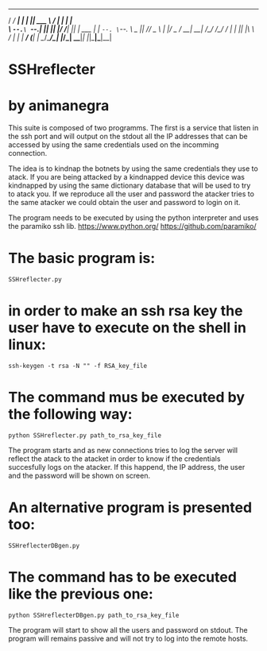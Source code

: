    _____ _____ _   _ ______      __ _           _   
  /  ___/  ___| | | || ___ \    / _| |         | |  
  \ `--.\ `--.| |_| || |_/ /___| |_| | ___  ___| |_ 
   `--. \`--. \  _  ||    // _ \  _| |/ _ \/ __| __|
  /\__/ /\__/ / | | || |\ \  __/ | | |  __/ (__| |_ 
  \____/\____/\_| |_/\_| \_\___|_| |_|\___|\___|\__|
                                                   

# SSHreflecter

# by animanegra



 This suite is composed of two programms. The first is a service that listen
 in the ssh port and will output on the stdout all the IP addresses that can
 be accessed by using the same credentials used on the incomming connection.

 The idea is to kindnap the botnets by using the same credentials they use to
 atack. If you are being attacked by a kindnapped device this device was kindnapped
 by using the same dictionary database that will be used to try to atack you.
 If we reproduce all the user and password the atacker tries to the same atacker we could obtain
 the user and password to login on it.

 The program needs to be executed by using the python interpreter and uses the paramiko ssh lib.
	https://www.python.org/
	https://github.com/paramiko/

# The basic program is:

	SSHreflecter.py

# in order to make an ssh rsa key the user have to execute on the shell in linux:

	ssh-keygen -t rsa -N "" -f RSA_key_file

# The command mus be executed by the following way:

	python SSHreflecter.py path_to_rsa_key_file

 The program starts and as new connections tries to log the server will reflect the atack to the atacket
 in order to know if the credentials succesfully logs on the atacker. If this happend, the IP address, the 
 user and the password will be shown on screen.


# An alternative program is presented too:

	SSHreflecterDBgen.py

# The command has to be executed like the previous one:

	python SSHreflecterDBgen.py path_to_rsa_key_file

 The program will start to show all the users and password on stdout. The program will remains passive and
 will not try to log into the remote hosts.

